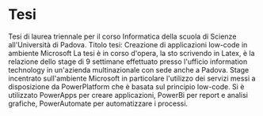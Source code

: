 # Tesi
Tesi di laurea triennale per il corso Informatica della scuola di Scienze all'Università di Padova.
Titolo tesi: Creazione di applicazioni low-code in ambiente Microsoft
La tesi è in corso d'opera, la sto scrivendo in Latex, è la relazione dello stage di 9 settimane effettuato presso l'ufficio information technology in un'azienda multinazionale con sede anche a Padova. 
Stage incentrato sull'ambiente Microsoft in particolare l'utilizzo dei servizi messi a disposizione da PowerPlatform che è basata sul principio low-code. 
Si è utilizzato PowerApps per creare applicazioni, PowerBi per report e analisi grafiche, PowerAutomate per automatizzare i processi.
